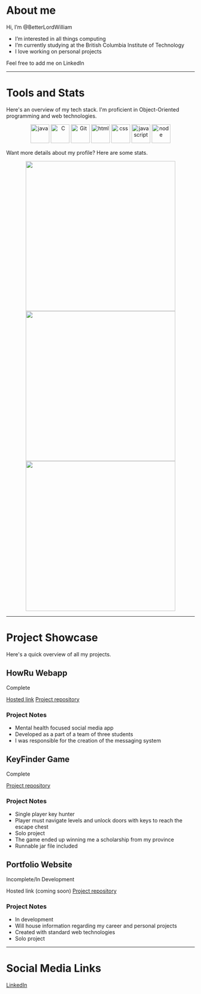 # About me

Hi, I’m @BetterLordWilliam

- I’m interested in all things computing
- I’m currently studying at the British Columbia Institute of Technology
- I love working on personal projects

Feel free to add me on LinkedIn

<hr>

# Tools and Stats

Here's an overview of my tech stack. I'm proficient in Object-Oriented programming and web technologies.

<p align="center">
<img height="50" alt="java" src="https://icon-library.com/images/java-icon-png/java-icon-png-16.jpg">
<img height="50" alt="C" src="https://www.coolkidfacts.com/wp-content/uploads/2023/08/C-Programming-Facts-For-Kids.png">
<img height="50" alt="Git" src="https://cdn.freebiesupply.com/logos/large/2x/git-icon-logo-png-transparent.png">
<img height="50" alt="html" src="https://logos-download.com/wp-content/uploads/2017/07/HTML5_badge.png"/>
<img height="50" alt="css" src="https://lkotlarenko.github.io/Exercise-Tech-Gallery/images/css-logo.png"/>
<img height="50" alt="javascript" src="https://weebket.com/assets/images/category/6218311d561101645752605.png"/>
<img height="50" alt="node" src="https://assets-global.website-files.com/5d9bc5d562ffc2869b470941/5e20cb3c0b667ba8c8e07571_icon-node--tech.png"/>
</p>

Want more details about my profile? Here are some stats.

<p align="center">
<img width=400 src='https://github-readme-stats.vercel.app/api?username=BetterLordWilliam&theme=vue-dark&show_icons=true&hide_border=true&count_private=true' />
<img width=400 src='https://github-readme-streak-stats.herokuapp.com/?user=BetterLordWilliam&theme=vue-dark&hide_border=true' />
<img width=400 src='https://github-readme-stats.vercel.app/api/top-langs/?username=BetterLordWilliam&theme=vue-dark&show_icons=true&hide_border=true&layout=compact' />
</p>

<hr>

# Project Showcase

Here's a quick overview of all my projects.
 
## HowRu Webapp

Complete

[Hosted link](https://howru2-fcdff.web.app/)
[Project repository](https://github.com/rraymondx/1800_202330_BBY25.git)

### Project Notes

- Mental health focused social media app
- Developed as a part of a team of three students
- I was responsible for the creation of the messaging system

## KeyFinder Game

Complete

[Project repository](https://github.com/BetterLordWilliam/KeyFinder.git)

### Project Notes
 
- Single player key hunter
- Player must navigate levels and unlock doors with keys to reach the escape chest
- Solo project
- The game ended up winning me a scholarship from my province
- Runnable jar file included

## Portfolio Website

Incomplete/In Development

Hosted link (coming soon)
[Project repository](https://github.com/BetterLordWilliam/wOtterbeinWebsite.git)

### Project Notes

- In development
- Will house information regarding my career and personal projects
- Created with standard web technologies
- Solo project

<hr>

# Social Media Links

[LinkedIn](http://www.linkedin.com/in/will-otterbein-85268a2a8)
